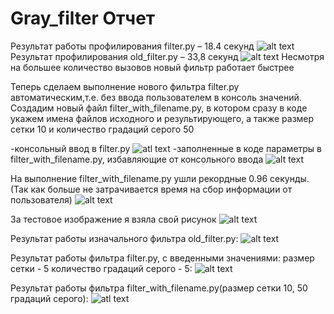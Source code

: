 ﻿# Gray_filter Отчет
Результат работы профилирования filter.py – 18.4 секунд
![alt text](pictures_for_readme/filter_profile.JPG)
Результат профилирования old_filter.py – 33,8 секунд
![alt text](pictures_for_readme/old_filter_profile.JPG)
Несмотря на большее количество вызовов новый фильтр работает быстрее

Теперь сделаем выполнение нового фильтра filter.py автоматическим,т.е. без ввода пользователем в консоль значений.
Создадим новый файл filter_with_filename.py, в котором сразу в коде укажем имена файлов исходного и результирующего,
а также размер сетки 10 и количество градаций серого 50

-консольный ввод в filter.py 
![atl text](pictures_for_readme/filter_console_enter.JPG)
-заполненные в коде параметры в filter_with_filename.py, избавляющие от консольного ввода
![alt text](pictures_for_readme/filter_with_filename_without_console_enter.JPG)

На выполнение filter_with_filename.py ушли рекордные 0.96 секунды.
(Так как больше не затрачивается время на сбор информации от пользователя)
![alt text](pictures_for_readme/filter_with_filename_profile.JPG)

За тестовое изображение я взяла свой рисунок
![alt text](test.jpg)

Результат работы изначального фильтра old_filter.py:
![alt text](res_old.jpg)

Результат работы фильтра filter.py, с введенными значениями:
размер сетки - 5
количество градаций серого - 5:
![alt text](res.jpg)

Результат работы фильтра filter_with_filename.py(размер сетки 10, 50 градаций серого):
![atl text](res_with_filename.jpg)